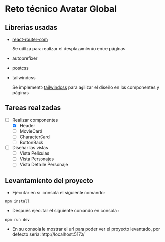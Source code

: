 # Reto técnico Avatar Global

## Librerias usadas

- [react-router-dom](https://www.npmjs.com/package/react-router-dom)

  Se utiliza para realizar el desplazamiento entre páginas

- autoprefixer
- postcss
- tailwindcss 

  Se implemento [tailwindcss](https://tailwindcss.com/) para agilizar el diseño en los componentes y páginas

## Tareas realizadas

- [ ] Realizar componentes
  - [x] Header
  - [ ] MovieCard
  - [ ] CharacterCard
  - [ ] ButtonBack
- [ ] Diseñar las vistas
  - [ ] Vista Peliculas
  - [ ] Vista Personajes
  - [ ] Vista Detaille Personaje

## Levantamiento del proyecto

- Ejecutar en su consola el siguiente comando:

```
npm install
```

- Después ejecutar el siguiente comando en consola :

```
npm run dev
```

- En su consola le mostrar el url para poder ver el proyecto levantado, por defecto sería:
  http://localhost:5173/
